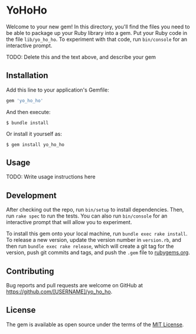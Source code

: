 # YoHoHo

Welcome to your new gem! In this directory, you'll find the files you need to be able to package up your Ruby library into a gem. Put your Ruby code in the file `lib/yo_ho_ho`. To experiment with that code, run `bin/console` for an interactive prompt.

TODO: Delete this and the text above, and describe your gem

## Installation

Add this line to your application's Gemfile:

```ruby
gem 'yo_ho_ho'
```

And then execute:

    $ bundle install

Or install it yourself as:

    $ gem install yo_ho_ho

## Usage

TODO: Write usage instructions here

## Development

After checking out the repo, run `bin/setup` to install dependencies. Then, run `rake spec` to run the tests. You can also run `bin/console` for an interactive prompt that will allow you to experiment.

To install this gem onto your local machine, run `bundle exec rake install`. To release a new version, update the version number in `version.rb`, and then run `bundle exec rake release`, which will create a git tag for the version, push git commits and tags, and push the `.gem` file to [rubygems.org](https://rubygems.org).

## Contributing

Bug reports and pull requests are welcome on GitHub at https://github.com/[USERNAME]/yo_ho_ho.


## License

The gem is available as open source under the terms of the [MIT License](https://opensource.org/licenses/MIT).
